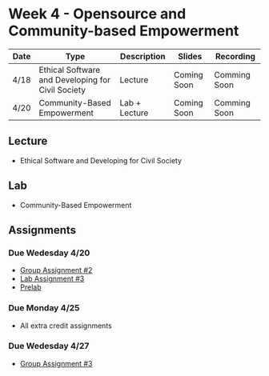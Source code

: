 # Week 4 - Opensource and Community-based Empowerment

Date|Type|Description|Slides|Recording|
|---|----|-----------|------|---------|
|4/18|Ethical Software and Developing for Civil Society|Lecture|Coming Soon|Comming Soon|
|4/20|Community-Based Empowerment|Lab + Lecture|Coming Soon|Comming Soon|

## Lecture

- Ethical Software and Developing for Civil Society
<!-- - [Ethical Software and Developing for Civil Society](../materials/AA191_S_W3_Lecture_3.pdf) -->

## Lab

- Community-Based Empowerment

## Assignments

### Due Wedesday 4/20

- [Group Assignment #2](../assignments/week2/group_assignment.md)
- [Lab Assignment #3](../assignments/week3/lab_assignment.md)
- [Prelab](../assignments/week4/prelab.md)

### Due Monday 4/25

- All extra credit assignments

### Due Wedesday 4/27

- [Group Assignment #3](../assignments/week4/group_assignment.md)